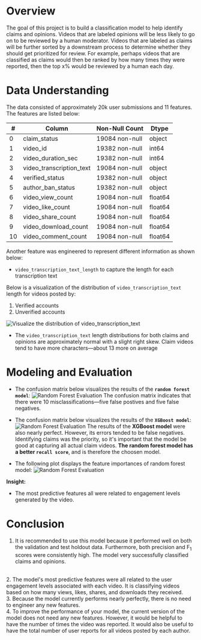 # Overview 

The goal of this project is to build a classification model to help identify claims and opinions. Videos that are labeled opinions will be less likely to go on to be reviewed by a human moderator. Videos that are labeled as claims will be further sorted by a downstream process to determine whether they should get prioritized for review. For example, perhaps videos that are classified as claims would then be ranked by how many times they were reported, then the top x% would be reviewed by a human each day.

# Data Understanding

The data consisted of approximately 20k user submissions and 11 features. The features are listed below: 

| #  | Column                   | Non-Null Count | Dtype    |
|----|--------------------------|----------------|----------|
| 0  | claim_status             | 19084 non-null | object   |
| 1  | video_id                 | 19382 non-null | int64    |
| 2  | video_duration_sec       | 19382 non-null | int64    |
| 3  | video_transcription_text | 19084 non-null | object   |
| 4  | verified_status          | 19382 non-null | object   |
| 5  | author_ban_status        | 19382 non-null | object   |
| 6  | video_view_count         | 19084 non-null | float64  |
| 7  | video_like_count         | 19084 non-null | float64  |
| 8  | video_share_count        | 19084 non-null | float64  |
| 9  | video_download_count     | 19084 non-null | float64  |
| 10 | video_comment_count      | 19084 non-null | float64  |


Another feature was engineered to represent different information as shown below:
- `video_transcription_text_length` to capture the length for each transcription text

Below is a visualization of the distribution of `video_transcription_text` length for videos posted by: 
1. Verified accounts 
2. Unverified accounts

![Visualize the distribution of `video_transcription_text`](/images/0.png)

- The `video_transcription_text` length distributions for both claims and opinions are approximately normal with a slight right skew. Claim videos tend to have more characters&mdash;about 13 more on average

# Modeling and Evaluation 
- The confusion matrix below visualizes the results of the **`random forest model`**:
![Random Forest Evaluation](/images/1.png)
The confusion matrix indicates that there were 10 misclassifications&mdash;five false postives and five false negatives.


- The confusion matrix below visualizes the results of the **`XGBoost model`**:
![Random Forest Evaluation](/images/2.png)
The results of the **XGBoost model** were also nearly perfect. However, its errors tended to be false negatives. Identifying claims was the priority, so it's important that the model be good at capturing all actual claim videos. **The random forest model has a better `recall score`**, and is therefore the choosen model.

- The following plot displays the feature importances of random forest model:
![Random Forest Evaluation](/images/3.png)

**Insight:**
- The most predictive features all were related to engagement levels generated by the video.


# Conclusion

1. It is recommended to use this model because it performed well on both the validation and test holdout data. Furthermore, both precision and F<sub>1</sub> scores were consistently high. The model very successfully classified claims and opinions.
</br>
2. The model's most predictive features were all related to the user engagement levels associated with each video. It is classifying videos based on how many views, likes, shares, and downloads they received.
</br>
3. Because the model currently performs nearly perfectly, there is no need to engineer any new features.
</br>
4. To improve the performance of your model, the current version of the model does not need any new features. However, it would be helpful to have the number of times the video was reported. It would also be useful to have the total number of user reports for all videos posted by each author.

